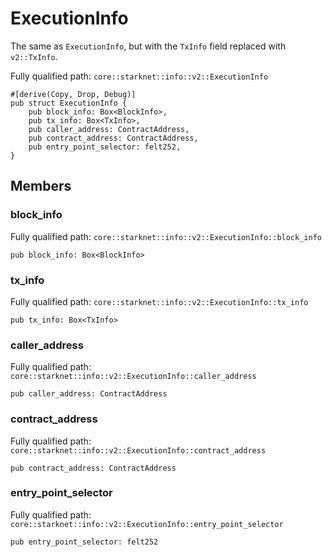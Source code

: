 # ExecutionInfo

The same as `ExecutionInfo`, but with the `TxInfo` field replaced with `v2::TxInfo`.

Fully qualified path: `core::starknet::info::v2::ExecutionInfo`

<pre><code class="language-rust">#[derive(Copy, Drop, Debug)]
pub struct ExecutionInfo {
    pub block_info: Box&lt;BlockInfo&gt;,
    pub tx_info: Box&lt;TxInfo&gt;,
    pub caller_address: ContractAddress,
    pub contract_address: ContractAddress,
    pub entry_point_selector: felt252,
}</code></pre>

## Members

### block_info

Fully qualified path: `core::starknet::info::v2::ExecutionInfo::block_info`

<pre><code class="language-rust">pub block_info: Box&lt;BlockInfo&gt;</code></pre>


### tx_info

Fully qualified path: `core::starknet::info::v2::ExecutionInfo::tx_info`

<pre><code class="language-rust">pub tx_info: Box&lt;TxInfo&gt;</code></pre>


### caller_address

Fully qualified path: `core::starknet::info::v2::ExecutionInfo::caller_address`

<pre><code class="language-rust">pub caller_address: ContractAddress</code></pre>


### contract_address

Fully qualified path: `core::starknet::info::v2::ExecutionInfo::contract_address`

<pre><code class="language-rust">pub contract_address: ContractAddress</code></pre>


### entry_point_selector

Fully qualified path: `core::starknet::info::v2::ExecutionInfo::entry_point_selector`

<pre><code class="language-rust">pub entry_point_selector: felt252</code></pre>


